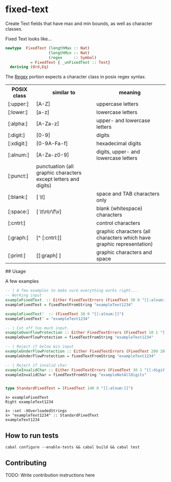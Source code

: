 # fixed-text
Create Text fields that have max and min bounds, as well as character classes.

Fixed Text looks like...
``` haskell
newtype  FixedText (lengthMax :: Nat)
                   (lengthMin :: Nat)
                   (regex     :: Symbol) 
           = FixedText { _unFixedText :: Text}
  deriving (Ord,Eq)
```

The [Regex](https://en.wikibooks.org/wiki/Regular_Expressions/POSIX_Basic_Regular_Expressions) portion expects a 
character class in posix regex syntax.

<table>
<tr><th>POSIX class</th> 	<th>similar to</th> 	<th> meaning</th></tr>
<tr><td>[:upper:] </td>     <td>   	[A-Z] </td> 	  <td> uppercase letters</td>
<tr><td>[:lower:] </td>     <td>   	[a-z] </td>	      <td> lowercase letters</td>
<tr><td>[:alpha:] </td>     <td>   	[A-Za-z] </td>	  <td> upper- and lowercase letters</td>
<tr><td>[:digit:] </td>     <td>   	[0-9] </td>	      <td> digits</td>
<tr><td>[:xdigit:]</td>     <td>    [0-9A-Fa-f]</td>  <td> hexadecimal digits</td>
<tr><td>[:alnum:] </td>     <td>   	[A-Za-z0-9]</td>  <td> digits, upper- and lowercase letters</td>
<tr><td>[:punct:] </td>                               <td> punctuation (all graphic characters except letters and digits)</td>
<tr><td>[:blank:] </td>     <td>   	[ \t] </td>	      <td> space and TAB characters only</td>
<tr><td>[:space:] </td>     <td>   	[ \t\n\r\f\v]</td><td> blank (whitespace) characters</td>
<tr><td>[:cntrl:] </td>     <td>   	             	  <td> control characters</td>
<tr><td>[:graph:] </td>     <td>   	[^ [:cntrl:]] 	</td> <td> graphic characters (all characters which have graphic representation)</td>
<tr><td>[:print:] </td>     <td>   	[[:graph] ] </td> <td> graphic characters and space</td>
</table>
## Usage




A few examples
``` haskell
-- | A few examples to make sure everything works right...
-- Working input
exampleFixedText  :: Either FixedTextErrors (FixedText 30 0 "[[:alnum:]]")
exampleFixedText = fixedTextFromString "exampleText1234" 

exampleFixedText'  :: (FixedText 30 0 "[[:alnum:]]")
exampleFixedText' = "exampleText1234" 

-- | Cut off too much input.
exampleOverFlowProtection :: Either FixedTextErrors (FixedText 10 1 "[[:alnum:]]")
exampleOverFlowProtection = fixedTextFromString "exampleText1234" 

-- | Reject if below min input
exampleUnderFlowProtection :: Either FixedTextErrors (FixedText 200 20 "[[:alnum:]]")
exampleUnderFlowProtection = fixedTextFromString "exampleText1234"

-- | Reject if invalid char
exampleInvalidChar :: Either FixedTextErrors (FixedText 30 1 "[[:digit:]]")
exampleInvalidChar = fixedTextFromString "exampleNotAllDigits"


type StandardFixedText = (FixedText 140 0 "[[:alnum:]]")
```

```
λ> exampleFixedText
Right exampleText1234
```

```
λ> :set -XOverloadedStrings
λ> "exampleText1234" :: StandardFixedText
exampleText1234
```

## How to run tests

```
cabal configure --enable-tests && cabal build && cabal test
```

## Contributing

TODO: Write contribution instructions here
